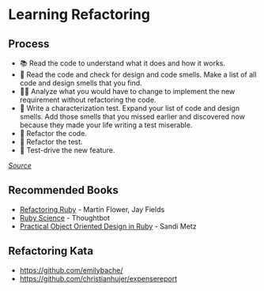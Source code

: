 # Learning Refactoring

## Process

- 📚 Read the code to understand what it does and how it works.
- 🦨 Read the code and check for design and code smells. Make a list of all code and design smells that you find.
- 🧑‍🔬 Analyze what you would have to change to implement the new requirement without refactoring the code.
- 🧪 Write a characterization test. Expand your list of code and design smells. Add those smells that you missed earlier and discovered now because they made your life writing a test miserable.
- 🔧 Refactor the code.
- 🔧 Refactor the test.
- 👼 Test-drive the new feature.

*[Source](https://github.com/christianhujer/expensereport/tree/solutions?tab=readme-ov-file#process)*


## Recommended Books
- [Refactoring Ruby](https://www.amazon.com/Refactoring-Ruby-Addison-Wesley-Professional/dp/0321984137) - Martin Flower, Jay Fields
- [Ruby Science](https://github.com/thoughtbot/ruby-science) - Thoughtbot
- [Practical Object Oriented Design in Ruby](https://www.poodr.com/) - Sandi Metz


## Refactoring Kata

- https://github.com/emilybache/
- https://github.com/christianhujer/expensereport
